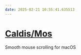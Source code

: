 ```yaml
---
date: 2025-02-21 10:55:41.635513
---
```


# [Caldis/Mos](https://github.com/Caldis/Mos)

Smooth mouse scrolling for macOS